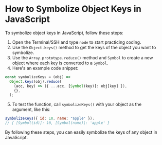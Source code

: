 # How to Symbolize Object Keys in JavaScript

To symbolize object keys in JavaScript, follow these steps:

1. Open the Terminal/SSH and type `node` to start practicing coding.
2. Use the `Object.keys()` method to get the keys of the object you want to symbolize.
3. Use the `Array.prototype.reduce()` method and `Symbol` to create a new object where each key is converted to a `Symbol`.
4. Here's an example code snippet:

```js
const symbolizeKeys = (obj) =>
  Object.keys(obj).reduce(
    (acc, key) => ({ ...acc, [Symbol(key)]: obj[key] }),
    {},
  );
```

5. To test the function, call `symbolizeKeys()` with your object as the argument, like this:

```js
symbolizeKeys({ id: 10, name: "apple" });
// { [Symbol(id)]: 10, [Symbol(name)]: 'apple' }
```

By following these steps, you can easily symbolize the keys of any object in JavaScript.
